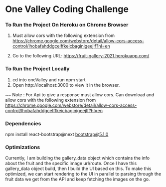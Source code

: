 # One Valley Coding Challenge

### To Run the Project On Heroku on Chrome Browser
1. Must allow cors with the following extension from
https://chrome.google.com/webstore/detail/allow-cors-access-control/lhobafahddgcelffkeicbaginigeejlf?hl=en

2. Go to the following URL: https://fruit-gallery-2021.herokuapp.com/

### To Run the Project Locally
1. cd into oneValley and run npm start
2. Open http://localhost:3000 to view it in the browser.

~~ Note : For Api to give a response must allow cors.
Can download and allow cors with the following extension from
https://chrome.google.com/webstore/detail/allow-cors-access-control/lhobafahddgcelffkeicbaginigeejlf?hl=en

### Dependencies
npm install react-bootstrap@next bootstrap@5.1.0

### Optimizations
Currently, I am building the gallery_data object which contains the info about the fruit and the specific image url/route.
Once I have this gallery_data object build, then I build the UI based on this.
To make this optimized, we can start rendering to the UI in parallel to parsing through the fruit data we get from the API and keep fetching the images on the go.

